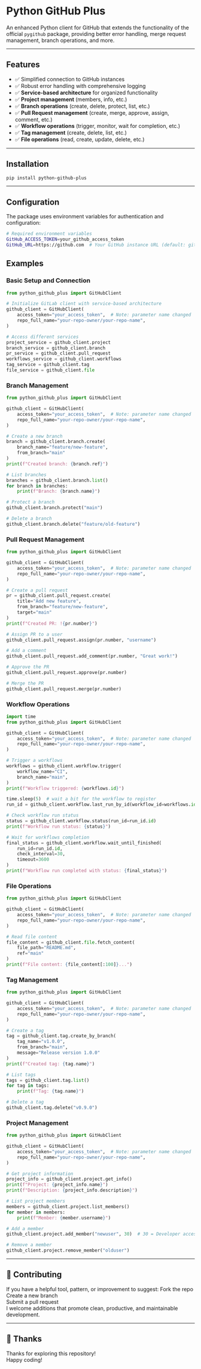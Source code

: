 # Python GitHub Plus
An enhanced Python client for GitHub that extends the functionality of the official `pygithub` package, providing better error handling, merge request management, branch operations, and more.

---

## Features
- ✅ Simplified connection to GitHub instances
- ✅ Robust error handling with comprehensive logging
- ✅ **Service-based architecture** for organized functionality
- ✅ **Project management** (members, info, etc.)
- ✅ **Branch operations** (create, delete, protect, list, etc.)
- ✅ **Pull Request management** (create, merge, approve, assign, comment, etc.)
- ✅ **Workflow operations** (trigger, monitor, wait for completion, etc.)
- ✅ **Tag management** (create, delete, list, etc.)
- ✅ **File operations** (read, create, update, delete, etc.)

---

## Installation
```bash
pip install python-github-plus
```

---

## Configuration
The package uses environment variables for authentication and configuration:

```bash
# Required environment variables
GitHub_ACCESS_TOKEN=your_github_access_token
GitHub_URL=https://github.com  # Your GitHub instance URL (default: github.com)
```

## Examples

### Basic Setup and Connection
```python
from python_github_plus import GitHubClient

# Initialize GitLab client with service-based architecture
github_client = GitHubClient(
    access_token="your_access_token",  # Note: parameter name changed
    repo_full_name="your-repo-owner/your-repo-name",
)

# Access different services
project_service = github_client.project
branch_service = github_client.branch
pr_service = github_client.pull_request
workflows_service = github_client.workflows
tag_service = github_client.tag
file_service = github_client.file
```

### Branch Management
```python
from python_github_plus import GitHubClient

github_client = GitHubClient(
    access_token="your_access_token",  # Note: parameter name changed
    repo_full_name="your-repo-owner/your-repo-name",
)

# Create a new branch
branch = github_client.branch.create(
    branch_name="feature/new-feature",
    from_branch="main"
)
print(f"Created branch: {branch.ref}")

# List branches
branches = github_client.branch.list()
for branch in branches:
    print(f"Branch: {branch.name}")

# Protect a branch
github_client.branch.protect("main")

# Delete a branch
github_client.branch.delete("feature/old-feature")
```

### Pull Request Management
```python
from python_github_plus import GitHubClient

github_client = GitHubClient(
    access_token="your_access_token",  # Note: parameter name changed
    repo_full_name="your-repo-owner/your-repo-name",
)

# Create a pull request
pr = github_client.pull_request.create(
    title="Add new feature",
    from_branch="feature/new-feature",
    target="main"
)
print(f"Created PR: !{pr.number}")

# Assign PR to a user
github_client.pull_request.assign(pr.number, "username")

# Add a comment
github_client.pull_request.add_comment(pr.number, "Great work!")

# Approve the PR
github_client.pull_request.approve(pr.number)

# Merge the PR
github_client.pull_request.merge(pr.number)
```

### Workflow Operations

```python
import time
from python_github_plus import GitHubClient

github_client = GitHubClient(
    access_token="your_access_token",  # Note: parameter name changed
    repo_full_name="your-repo-owner/your-repo-name",
)

# Trigger a workflows
workflows = github_client.workflow.trigger(
    workflow_name="CI",
    branch_name="main",
)
print(f"Workflow triggered: {workflows.id}")

time.sleep(5)  # wait a bit for the workflow to register
run_id = github_client.workflow.last_run_by_id(workflow_id=workflows.id)

# Check workflow run status
status = github_client.workflow.status(run_id=run_id.id)
print(f"Workflow run status: {status}")

# Wait for workflows completion
final_status = github_client.workflow.wait_until_finished(
    run_id=run_id.id,
    check_interval=30,
    timeout=3600
)
print(f"Workflow run completed with status: {final_status}")
```

### File Operations
```python
from python_github_plus import GitHubClient

github_client = GitHubClient(
    access_token="your_access_token",  # Note: parameter name changed
    repo_full_name="your-repo-owner/your-repo-name",
)

# Read file content
file_content = github_client.file.fetch_content(
    file_path="README.md",
    ref="main"
)
print(f"File content: {file_content[:100]}...")
```

### Tag Management
```python
from python_github_plus import GitHubClient

github_client = GitHubClient(
    access_token="your_access_token",  # Note: parameter name changed
    repo_full_name="your-repo-owner/your-repo-name",
)

# Create a tag
tag = github_client.tag.create_by_branch(
    tag_name="v1.0.0",
    from_branch="main",
    message="Release version 1.0.0"
)
print(f"Created tag: {tag.name}")

# List tags
tags = github_client.tag.list()
for tag in tags:
    print(f"Tag: {tag.name}")

# Delete a tag
github_client.tag.delete("v0.9.0")
```

### Project Management
```python
from python_github_plus import GitHubClient

github_client = GitHubClient(
    access_token="your_access_token",  # Note: parameter name changed
    repo_full_name="your-repo-owner/your-repo-name",
)

# Get project information
project_info = github_client.project.get_info()
print(f"Project: {project_info.name}")
print(f"Description: {project_info.description}")

# List project members
members = github_client.project.list_members()
for member in members:
    print(f"Member: {member.username}")

# Add a member
github_client.project.add_member("newuser", 30)  # 30 = Developer access level

# Remove a member
github_client.project.remove_member("olduser")
```

---

## 🤝 Contributing
If you have a helpful tool, pattern, or improvement to suggest:
Fork the repo <br>
Create a new branch <br>
Submit a pull request <br>
I welcome additions that promote clean, productive, and maintainable development. <br>

---

## 🙏 Thanks
Thanks for exploring this repository! <br>
Happy coding! <br>
